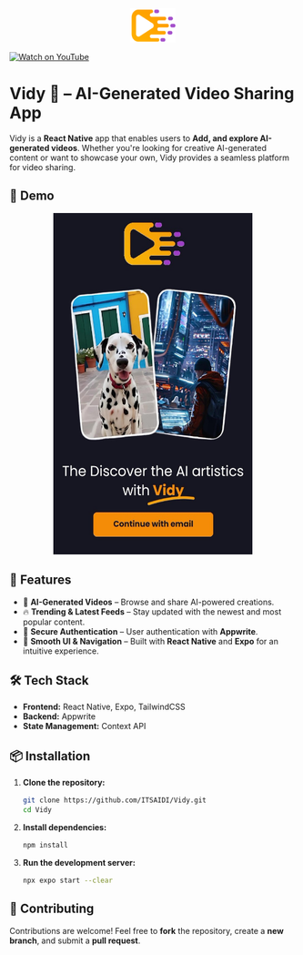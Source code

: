 
<p align = "center">
<img src="assets/images/logo.png" alt="Vidy App Preview" width="80" height="60"/>   
</p>
<a href="https://youtu.be/Y8ODUXykyG8" target="_blank">
    <img src="https://cdn.iconscout.com/icon/free/png-256/free-youtube-104-432560.png?f=webp" alt="Watch on YouTube" width="50">
</a>


# **Vidy 🎥 – AI-Generated Video Sharing App**  

Vidy is a **React Native** app that enables users to **Add, and explore AI-generated videos**. Whether you're looking for creative AI-generated content or want to showcase your own, Vidy provides a seamless platform for video sharing.  

## 📱 **Demo** 

<p align = "center">
<a href="https://youtu.be/Y8ODUXykyG8" target="_blank">
    <img src="Miniature.jpg" alt="Watch the Demo" width="350" height="600">
</a>
</p>


## 🚀 **Features**  

- 🎨 **AI-Generated Videos** – Browse and share AI-powered creations.  
- 🔥 **Trending & Latest Feeds** – Stay updated with the newest and most popular content.  
- 🔐 **Secure Authentication** – User authentication with **Appwrite**.  
- 🎯 **Smooth UI & Navigation** – Built with **React Native** and **Expo** for an intuitive experience.  

## 🛠 **Tech Stack**  

- **Frontend:** React Native, Expo, TailwindCSS  
- **Backend:** Appwrite  
- **State Management:** Context API  

## 📦 **Installation**  

1. **Clone the repository:**  
   ```sh
   git clone https://github.com/ITSAIDI/Vidy.git
   cd Vidy
   ```
2. **Install dependencies:**  
   ```sh
   npm install
   ```
3. **Run the development server:**  
   ```sh
   npx expo start --clear
   ```

## 🤝 **Contributing**  

Contributions are welcome! Feel free to **fork** the repository, create a **new branch**, and submit a **pull request**.  

